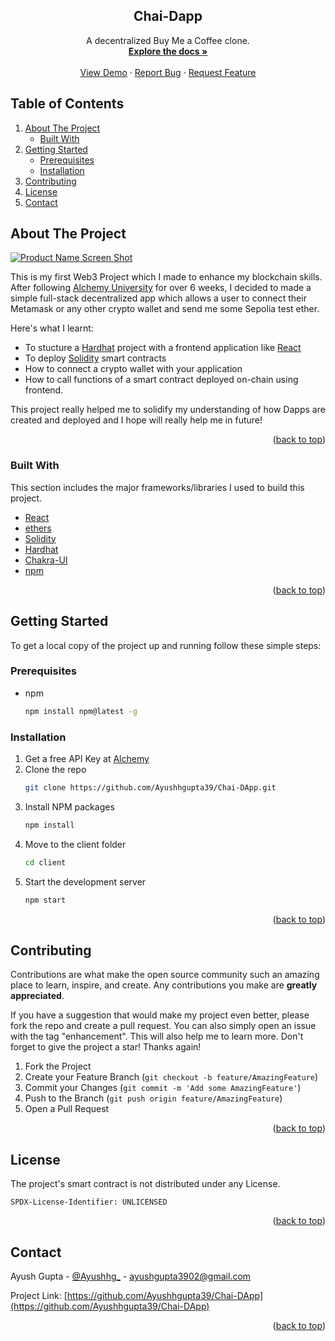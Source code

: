 <a name="readme-top"></a>

  <h2 align="center">Chai-Dapp</h2>

  <p align="center">
    A decentralized Buy Me a Coffee clone.
    <br />
    <a href="https://github.com/Ayushhgupta39/Chai-DApp"><strong>Explore the docs »</strong></a>
    <br />
    <br />
    <a href="https://ayush-chai-dapp.netlify.app/">View Demo</a>
    ·
    <a href="https://github.com/Ayushhgupta39/Chai-DApp/issues">Report Bug</a>
    ·
    <a href="https://github.com/Ayushhgupta39/Chai-DApp/issues">Request Feature</a>
  </p>
</div>



<!-- TABLE OF CONTENTS -->

## Table of Contents
  <ol>
    <li>
      <a href="#about-the-project">About The Project</a>
      <ul>
        <li><a href="#built-with">Built With</a></li>
      </ul>
    </li>
    <li>
      <a href="#getting-started">Getting Started</a>
      <ul>
        <li><a href="#prerequisites">Prerequisites</a></li>
        <li><a href="#installation">Installation</a></li>
      </ul>
  </li>
    <li><a href="#contributing">Contributing</a></li>
    <li><a href="#license">License</a></li>
    <li><a href="#contact">Contact</a></li>
  </ol>




<!-- ABOUT THE PROJECT -->
## About The Project

[![Product Name Screen Shot][product-screenshot]](https://example.com)

This is my first Web3 Project which I made to enhance my blockchain skills. After following [Alchemy University](https://university.alchemy.com/) for over 6 weeks, I decided to made a simple full-stack decentralized app which allows a user to connect their Metamask or any other crypto wallet and send me some Sepolia test ether.

Here's what I learnt:
* To stucture a [Hardhat](https://hardhat.org/) project with a frontend application like [React](https://react.dev/)
* To deploy [Solidity](https://soliditylang.org/) smart contracts
* How to connect a crypto wallet with your application
* How to call functions of a smart contract deployed on-chain using frontend.

This project really helped me to solidify my understanding of how Dapps are created and deployed and I hope will really help me in future!

<p align="right">(<a href="#readme-top">back to top</a>)</p>



### Built With

This section includes the major frameworks/libraries I used to build this project.

* [React](https://react.dev/)
* [ethers](https://docs.ethers.org/v5/)
* [Solidity](https://soliditylang.org/)
* [Hardhat](https://hardhat.org/)
* [Chakra-UI](https://chakra-ui.com/)
* [npm](https://www.npmjs.com/)


<p align="right">(<a href="#readme-top">back to top</a>)</p>



<!-- GETTING STARTED -->
## Getting Started

To get a local copy of the project up and running follow these simple steps:

### Prerequisites

* npm
  ```sh
  npm install npm@latest -g
  ```

### Installation

1. Get a free API Key at [Alchemy](https://dashboard.alchemy.com/)
2. Clone the repo
   ```sh
   git clone https://github.com/Ayushhgupta39/Chai-DApp.git
   ```
3. Install NPM packages
   ```sh
   npm install
   ```
4. Move to the client folder
   ```sh
   cd client
   ```
5. Start the development server
   ```sh
   npm start
   ```
    
<p align="right">(<a href="#readme-top">back to top</a>)</p>




<!-- CONTRIBUTING -->
## Contributing

Contributions are what make the open source community such an amazing place to learn, inspire, and create. Any contributions you make are **greatly appreciated**.

If you have a suggestion that would make my project even better, please fork the repo and create a pull request. You can also simply open an issue with the tag "enhancement". This will also help me to learn more.
Don't forget to give the project a star! Thanks again!

1. Fork the Project
2. Create your Feature Branch (`git checkout -b feature/AmazingFeature`)
3. Commit your Changes (`git commit -m 'Add some AmazingFeature'`)
4. Push to the Branch (`git push origin feature/AmazingFeature`)
5. Open a Pull Request

<p align="right">(<a href="#readme-top">back to top</a>)</p>



<!-- LICENSE -->
## License

The project's smart contract is not distributed under any License.
```
SPDX-License-Identifier: UNLICENSED 
```

<p align="right">(<a href="#readme-top">back to top</a>)</p>



<!-- CONTACT -->
## Contact

Ayush Gupta - [@Ayushhg_](https://twitter.com/Ayushhg_) - ayushgupta3902@gmail.com

Project Link: [https://github.com/Ayushhgupta39/Chai-DApp](https://github.com/Ayushhgupta39/Chai-DApp)

<p align="right">(<a href="#readme-top">back to top</a>)</p>



<!-- MARKDOWN LINKS & IMAGES -->
<!-- https://www.markdownguide.org/basic-syntax/#reference-style-links -->
[product-screenshot]: https://cdn.discordapp.com/attachments/1068043308238118912/1106450387810127962/image.png
